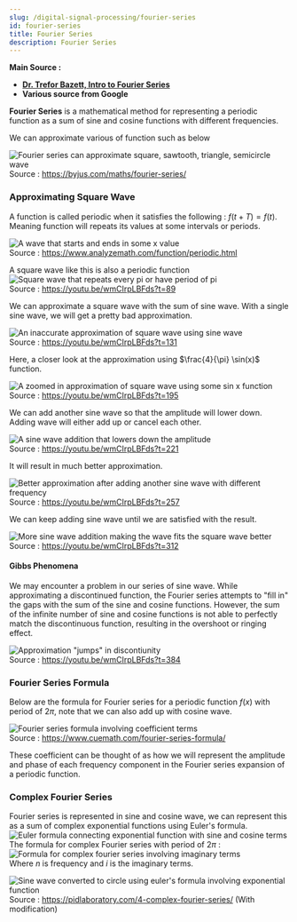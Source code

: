```yaml
---
slug: /digital-signal-processing/fourier-series
id: fourier-series
title: Fourier Series
description: Fourier Series
---
```


**Main Source :**

- **[Dr. Trefor Bazett, Intro to Fourier Series](https://youtu.be/wmCIrpLBFds)**
- **Various source from Google**

**Fourier Series** is a mathematical method for representing a periodic function as a sum of sine and cosine functions with different frequencies.

We can approximate various of function such as below

![Fourier series can approximate square, sawtooth, triangle, semicircle wave](./fourier-series-variation.png)  
Source : https://byjus.com/maths/fourier-series/

### Approximating Square Wave

A function is called periodic when it satisfies the following : $f(t + T) = f(t)$.  
Meaning function will repeats its values at some intervals or periods.

![A wave that starts and ends in some x value](./periodic-function.png)  
Source : https://www.analyzemath.com/function/periodic.html

A square wave like this is also a periodic function
![Square wave that repeats every pi or have period of pi](square-wave-periodic-function.png)  
Source : https://youtu.be/wmCIrpLBFds?t=89

We can approximate a square wave with the sum of sine wave. With a single sine wave, we will get a pretty bad approximation.

![An inaccurate approximation of square wave using sine wave](./approximate-square-wave-1.png)  
Source : https://youtu.be/wmCIrpLBFds?t=131

Here, a closer look at the approximation using $\frac{4}{\pi} \sin(x)$ function.

![A zoomed in approximation of square wave using some sin x function](./approximate-square-wave-2.png)  
Source : https://youtu.be/wmCIrpLBFds?t=195

We can add another sine wave so that the amplitude will lower down. Adding wave will either add up or cancel each other.

![A sine wave addition that lowers down the amplitude](./approximate-square-wave-3.png)  
Source : https://youtu.be/wmCIrpLBFds?t=221

It will result in much better approximation.

![Better approximation after adding another sine wave with different frequency](./approximate-square-wave-4.png)  
Source : https://youtu.be/wmCIrpLBFds?t=257

We can keep adding sine wave until we are satisfied with the result.

![More sine wave addition making the wave fits the square wave better](./approximate-square-wave-5.png)  
Source : https://youtu.be/wmCIrpLBFds?t=312

#### Gibbs Phenomena

We may encounter a problem in our series of sine wave. While approximating a discontinued function, the Fourier series attempts to "fill in" the gaps with the sum of the sine and cosine functions. However, the sum of the infinite number of sine and cosine functions is not able to perfectly match the discontinuous function, resulting in the overshoot or ringing effect.

![Approximation "jumps" in discontiunity](./gibbs-phenomenon.png)  
Source : https://youtu.be/wmCIrpLBFds?t=384

### Fourier Series Formula

Below are the formula for Fourier series for a periodic function $f(x)$ with period of $2\pi$, note that we can also add up with cosine wave.

![Fourier series formula involving coefficient terms](./fourier-series-formula.png)  
Source : https://www.cuemath.com/fourier-series-formula/

These coefficient can be thought of as how we will represent the amplitude and phase of each frequency component in the Fourier series expansion of a periodic function.

### Complex Fourier Series

Fourier series is represented in sine and cosine wave, we can represent this as a sum of complex exponential functions using Euler's formula.  
![Euler formula connecting exponential function with sine and cosine terms](./euler-formula.png)  
The formula for complex Fourier series with period of $2\pi$ :  
![Formula for complex fourier series involving imaginary terms](./complex-fourier-series-formula.png)  
Where $n$ is frequency and $i$ is the imaginary terms.

![Sine wave converted to circle using euler's formula involving exponential function](./complex-representation.png)  
Source : https://pidlaboratory.com/4-complex-fourier-series/ (With modification)
